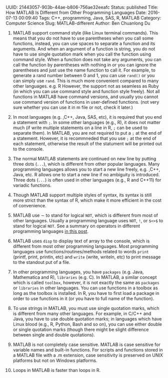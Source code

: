 UUID: 21443057-903b-44ae-b806-756ae32eeafc
Status: published
Title: How MATLAB Is Different from Other Programming Languages
Date: 2016-07-13 00:09:40
Tags: C++, programming, Java, SAS, R, MATLAB
Category: Computer Science
Slug: MATLAB-different
Author: Ben Chuanlong Du


1. MATLAB support command style (like Linux terminal commands).
This means that you do not have to use parentheses when you call some
functions, instead, you can use spaces to separate a function and
its arguments.
And when an argument of a function is string, you
do not have to use single quotation mark when you call the function
using command style. When a function does not take any arguments,
you can call the function by parentheses with nothing in or you can
ignore the parentheses and just use the name function to call it.
For example, to generate a rand number between 0 and 1, you can use
`rand()` or you can simply use `rand`. This is much more convenient
compared to many other languages. e.g. R
However, the support not as seamless as Ruby (in which you can use 
command style and function style freely). Not all functions in MATLAB have 
command versions, and usually you
cannot use command version of functions in user-defined functions.
(not very sure whether you can use it in m file or not, check it
later.)


2. In most languages (e.g. ,C++, Java, SAS, etc), 
it is required that you end a statement with `;`. 
In some other languages (e.g., R), it does not matter much (if write multiple statements on a line in R, `;` can be used to separate them). 
In MATLAB, you are not required to put a `;` at the end of a statement. 
However, it is recommneded that you use `;` at the end of each statement, 
otherwise the result of the statument will be printed out to the console.

2. The normal MATLAB statements are continued on new line by putting
three dots (`...`), which is different from other popular languages.
Many programming languages allows you to start a new line freely, 
e.g. ,C++, Java, etc. R allows one to start a new line if no ambiguity is introduced. 
Three dots (`...`) is often used in other languages (e.g., R and C++11) for variadic functions.

3. Though MATLAB support multiple styles of syntax, its
syntax is still more strict than the syntax of R, which make it more
efficient in the cost of convenience.


3. MATLAB use $\sim$ to stand for logical `NOT`, which is different
from most of other languages. Usually a programming language uses `NOT`, `!`, or `$<>$` to stand
for logical `NOT`. See a summary on operators in different programming languages 
[in this post](http://dclong.github.io/en/2012/06/operators-popular-language/).

4. MATLAB uses `disp` to display text of array to the console, which is
different from most other programming languages. 
Most programming languages use functions/routines/methods related
to words `print` (printf, print, println, etc) and `write` (write, writeln, etc) to print message to the standout put of a file.

4. In other programming languages, you have `packages` (e.g. Java,
Mathematica and R), `libraries` (e.g. C). In MATLAB, a
similar concept which is called `toolbox`, however, it is not exactly 
the same as `packages` or `libraries` in other languages. 
You can use functions in a toolbox as long as the toolbox is installed.
In R, you have to first load a package in order to use functions in it (or you have to full name of the function).

5. To use strings in MATLAB, you must use single quotation marks,
which is different from many other languages.
For example, in C/C++ and Java, you have to use double quotation marks; 
in languages which have Linux blood (e.g., R, Python, Bash and so on),
you can use either double or single quotation marks (though there might be slight difference between single and double quotations).

6. MATLAB is not completely case sensitive. MATLAB is case sensitive
for variable names and built-in functions. For scripts and functions
stored in a MATLAB file with a .m extension, case sensitivity is
preserved on UNIX platforms but not on Windows platforms.

7. Loops in MATLAB is faster than loops in R.

